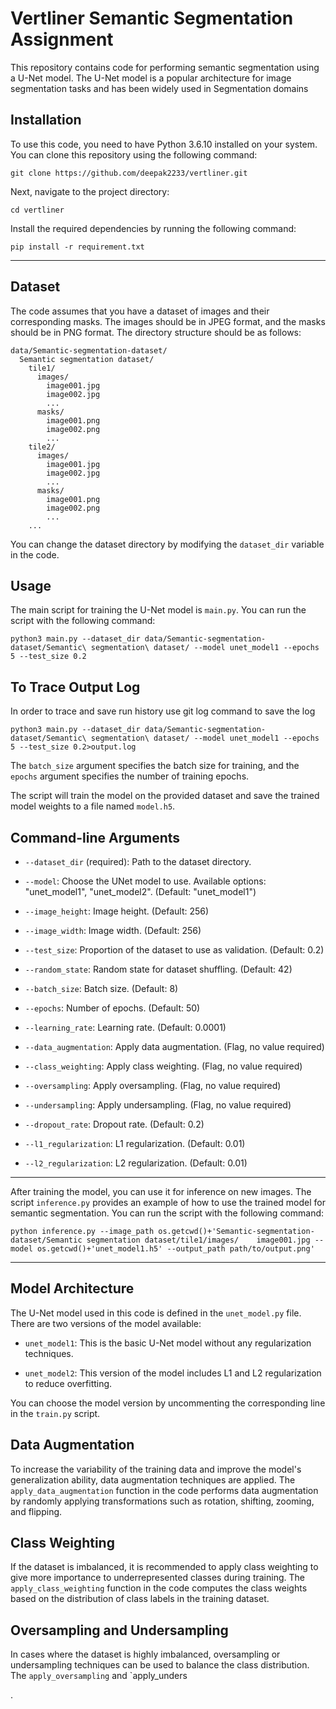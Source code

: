 # Vertliner Semantic Segmentation Assignment

This repository contains code for performing semantic segmentation using a U-Net model. The U-Net model is a popular architecture for image segmentation tasks and has been widely used in Segmentation domains

## Installation

To use this code, you need to have Python 3.6.10 installed on your system. You can clone this repository using the following command:

```
git clone https://github.com/deepak2233/vertliner.git
```

Next, navigate to the project directory:

```
cd vertliner
```

Install the required dependencies by running the following command:

```
pip install -r requirement.txt
```

---

## Dataset

The code assumes that you have a dataset of images and their corresponding masks. The images should be in JPEG format, and the masks should be in PNG format. The directory structure should be as follows:

```
data/Semantic-segmentation-dataset/
  Semantic segmentation dataset/
    tile1/
      images/
        image001.jpg
        image002.jpg
        ...
      masks/
        image001.png
        image002.png
        ...
    tile2/
      images/
        image001.jpg
        image002.jpg
        ...
      masks/
        image001.png
        image002.png
        ...
    ...
```

You can change the dataset directory by modifying the `dataset_dir` variable in the code.

## Usage

The main script for training the U-Net model is `main.py`. You can run the script with the following command:

```
python3 main.py --dataset_dir data/Semantic-segmentation-dataset/Semantic\ segmentation\ dataset/ --model unet_model1 --epochs 5 --test_size 0.2
```

## To Trace Output Log

In order to trace and save run history use git log command to save the log

```
python3 main.py --dataset_dir data/Semantic-segmentation-dataset/Semantic\ segmentation\ dataset/ --model unet_model1 --epochs 5 --test_size 0.2>output.log
```


The `batch_size` argument specifies the batch size for training, and the `epochs` argument specifies the number of training epochs.

The script will train the model on the provided dataset and save the trained model weights to a file named `model.h5`.


## Command-line Arguments

- `--dataset_dir` (required): Path to the dataset directory.

- `--model`: Choose the UNet model to use. Available options: "unet_model1", "unet_model2". (Default: "unet_model1")

- `--image_height`: Image height. (Default: 256)

- `--image_width`: Image width. (Default: 256)

- `--test_size`: Proportion of the dataset to use as validation. (Default: 0.2)

- `--random_state`: Random state for dataset shuffling. (Default: 42)

- `--batch_size`: Batch size. (Default: 8)

- `--epochs`: Number of epochs. (Default: 50)

- `--learning_rate`: Learning rate. (Default: 0.0001)

- `--data_augmentation`: Apply data augmentation. (Flag, no value required)

- `--class_weighting`: Apply class weighting. (Flag, no value required)

- `--oversampling`: Apply oversampling. (Flag, no value required)

- `--undersampling`: Apply undersampling. (Flag, no value required)

- `--dropout_rate`: Dropout rate. (Default: 0.2)

- `--l1_regularization`: L1 regularization. (Default: 0.01)

- `--l2_regularization`: L2 regularization. (Default: 0.01)


---
After training the model, you can use it for inference on new images. The script `inference.py` provides an example of how to use the trained model for semantic segmentation. You can run the script with the following command:

```
python inference.py --image_path os.getcwd()+'Semantic-segmentation-dataset/Semantic segmentation dataset/tile1/images/    image001.jpg --model os.getcwd()+'unet_model1.h5' --output_path path/to/output.png'
```

---
## Model Architecture

The U-Net model used in this code is defined in the `unet_model.py` file. There are two versions of the model available:

- `unet_model1`: This is the basic U-Net model without any regularization techniques.

- `unet_model2`: This version of the model includes L1 and L2 regularization to reduce overfitting.

You can choose the model version by uncommenting the corresponding line in the `train.py` script.

## Data Augmentation

To increase the variability of the training data and improve the model's generalization ability, data augmentation techniques are applied. The `apply_data_augmentation` function in the code performs data augmentation by randomly applying transformations such as rotation, shifting, zooming, and flipping.

## Class Weighting

If the dataset is imbalanced, it is recommended to apply class weighting to give more importance to underrepresented classes during training. The `apply_class_weighting` function in the code computes the class weights based on the distribution of class labels in the training dataset.

## Oversampling and Undersampling

In cases where the dataset is highly imbalanced, oversampling or undersampling techniques can be used to balance the class distribution. The `apply_oversampling` and `apply_unders

.
